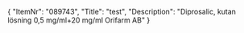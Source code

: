 {
  "ItemNr": "089743",
  "Title": "test",
  "Description": "Diprosalic, kutan lösning 0,5 mg/ml+20 mg/ml Orifarm AB"
}